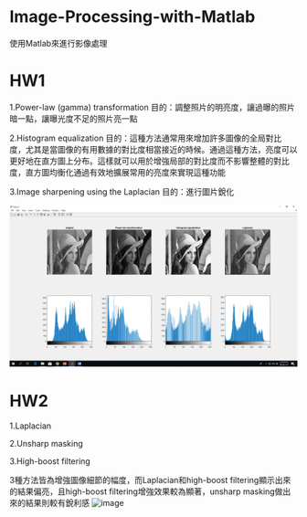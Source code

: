 # Image-Processing-with-Matlab
使用Matlab來進行影像處理

# HW1
1.Power-law (gamma) transformation 目的：調整照片的明亮度，讓過曝的照片暗一點，讓曝光度不足的照片亮一點

2.Histogram equalization 目的：這種方法通常用來增加許多圖像的全局對比度，尤其是當圖像的有用數據的對比度相當接近的時候。通過這種方法，亮度可以更好地在直方圖上分布。這樣就可以用於增強局部的對比度而不影響整體的對比度，直方圖均衡化通過有效地擴展常用的亮度來實現這種功能

3.Image sharpening using the Laplacian 目的：進行圖片銳化

![image](https://github.com/leognha/Image-Processing-with-Matlab/blob/master/result/HW1.png)



# HW2

1.Laplacian 

2.Unsharp masking

3.High-boost filtering

3種方法皆為增強圖像細節的幅度，而Laplacian和high-boost filtering顯示出來的結果偏亮，且high-boost filtering增強效果較為顯著，unsharp masking做出來的結果則較有銳利感
![image](https://github.com/leognha/Image-Processing-with-Matlab/blob/master/result/HW2.png)
